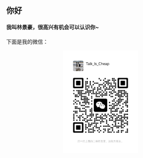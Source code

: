 ## 你好

#### 我叫林景豪，很高兴有机会可以认识你~ 

下面是我的微信：


<p align="center"> <img src="./wechat.jpg" style="width: 40%;" id="title-icon">  </p>